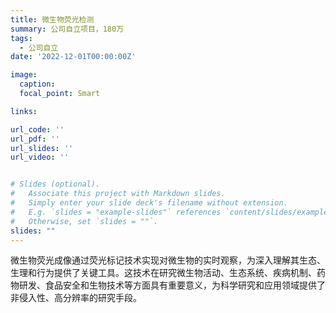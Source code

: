 ```yaml
---
title: 微生物荧光检测
summary: 公司自立项目，180万
tags:
  - 公司自立
date: '2022-12-01T00:00:00Z'

image:
  caption: 
  focal_point: Smart

links:

url_code: ''
url_pdf: ''
url_slides: ''
url_video: ''


# Slides (optional).
#   Associate this project with Markdown slides.
#   Simply enter your slide deck's filename without extension.
#   E.g. `slides = "example-slides"` references `content/slides/example-slides.md`.
#   Otherwise, set `slides = ""`.
slides: ""
---
```


微生物荧光成像通过荧光标记技术实现对微生物的实时观察，为深入理解其生态、生理和行为提供了关键工具。这技术在研究微生物活动、生态系统、疾病机制、药物研发、食品安全和生物技术等方面具有重要意义，为科学研究和应用领域提供了非侵入性、高分辨率的研究手段。